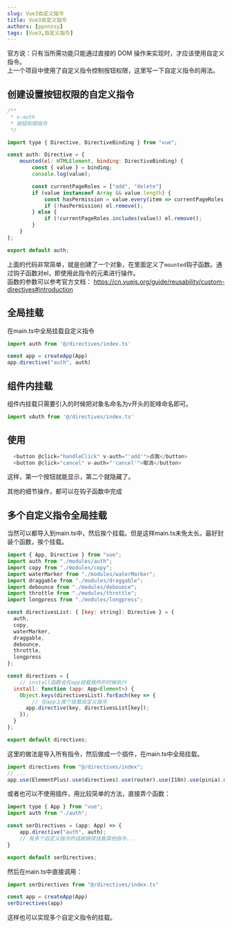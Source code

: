 ```yaml
---
slug: Vue3自定义指令
title: Vue3自定义指令
authors: [ppnnssy]
tags: [Vue3,自定义指令]
---
```

官方说：只有当所需功能只能通过直接的 DOM 操作来实现时，才应该使用自定义指令。  
上一个项目中使用了自定义指令控制按钮权限，这里写一下自定义指令的用法。  
<!-- truncate -->
## 创建设置按钮权限的自定义指令
```js
/**
 * v-auth
 * 按钮权限指令
 */

import type { Directive, DirectiveBinding } from "vue";

const auth: Directive = {
    mounted(el: HTMLElement, binding: DirectiveBinding) {
        const { value } = binding;
        console.log(value);

        const currentPageRoles = ["add", "delete"]
        if (value instanceof Array && value.length) {
            const hasPermission = value.every(item => currentPageRoles.includes(item));
            if (!hasPermission) el.remove();
        } else {
            if (!currentPageRoles.includes(value)) el.remove();
        }
    }
};

export default auth;
```
上面的代码非常简单，就是创建了一个对象，在里面定义了`mounted`钩子函数。通过钩子函数对el，即使用此指令的元素进行操作。  
函数的参数可以参考官方文档： https://cn.vuejs.org/guide/reusability/custom-directives#introduction  

## 全局挂载 
在main.ts中全局挂载自定义指令  
```js
import auth from '@/directives/index.ts'

const app = createApp(App)
app.directive("auth", auth)
```
## 组件内挂载
组件内挂载只需要引入的时候把对象名命名为v开头的驼峰命名即可。  
```js
import vAuth from '@/directives/index.ts'
```

## 使用
```js
  <button @click="handleClick" v-auth="'add'">点我</button>
  <button @click="cancel" v-auth="'cancel'">取消</button>
```

这样，第一个按钮就能显示，第二个就隐藏了。  

其他的细节操作，都可以在钩子函数中完成

## 多个自定义指令全局挂载
当然可以都导入到main.ts中，然后挨个挂载。但是这样main.ts未免太长。最好封装个函数，挨个挂载。  
```js
import { App, Directive } from "vue";
import auth from "./modules/auth";
import copy from "./modules/copy";
import waterMarker from "./modules/waterMarker";
import draggable from "./modules/draggable";
import debounce from "./modules/debounce";
import throttle from "./modules/throttle";
import longpress from "./modules/longpress";

const directivesList: { [key: string]: Directive } = {
  auth,
  copy,
  waterMarker,
  draggable,
  debounce,
  throttle,
  longpress
};

const directives = {
    // install函数会在app挂载插件的时候执行
  install: function (app: App<Element>) {
    Object.keys(directivesList).forEach(key => {
        // 在app上挨个挂载自定义指令
      app.directive(key, directivesList[key]);
    });
  }
};

export default directives;
```

这里的做法是导入所有指令，然后做成一个插件，在main.ts中全局挂载。  
```js
import directives from "@/directives/index";
// ...
app.use(ElementPlus).use(directives).use(router).use(I18n).use(pinia).mount("#app");
```

或者也可以不使用插件，用比较简单的方法，直接弄个函数：
```js
import type { App } from "vue";
import auth from "./auth";

const serDirectives = (app: App) => {
    app.directive("auth", auth);
    // 有多个自定义指令的话就继续挂载其他指令...
}

export default serDirectives;
```
然后在main.ts中直接调用：  
```js
import serDirectives from "@/directives/index.ts"

const app = createApp(App)
serDirectives(app)
```

这样也可以实现多个自定义指令的挂载。  